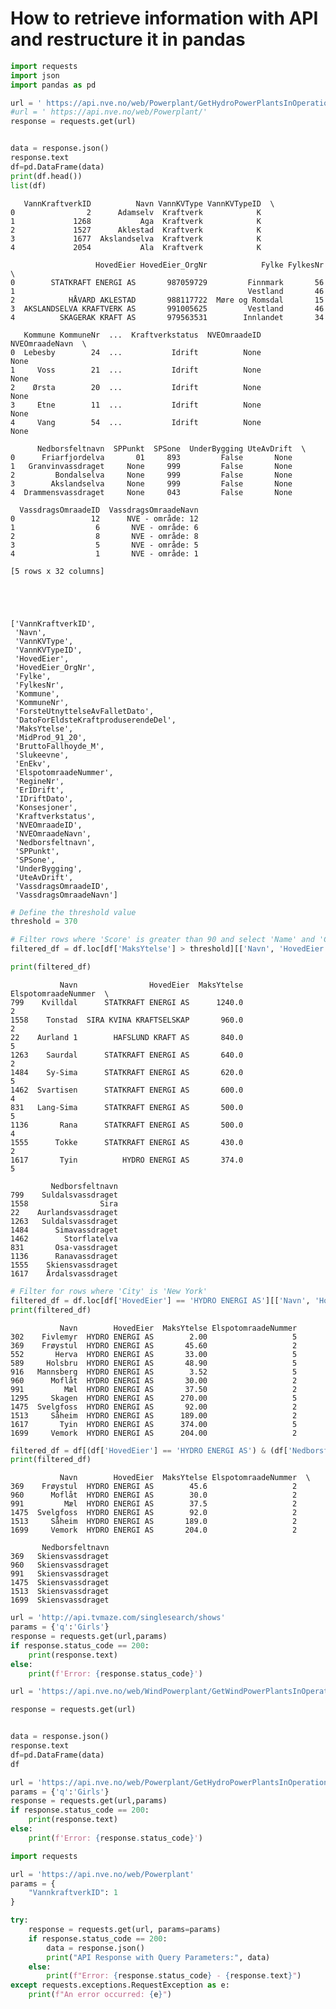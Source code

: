 # How to retrieve information with API and restructure it in pandas


```python
import requests
import json
import pandas as pd
```


```python
url = ' https://api.nve.no/web/Powerplant/GetHydroPowerPlantsInOperation'
#url = ' https://api.nve.no/web/Powerplant/'
response = requests.get(url)


data = response.json()
response.text
df=pd.DataFrame(data)
print(df.head())
list(df)

```

       VannKraftverkID          Navn VannKVType VannKVTypeID  \
    0                2      Adamselv  Kraftverk            K   
    1             1268           Aga  Kraftverk            K   
    2             1527      Aklestad  Kraftverk            K   
    3             1677  Akslandselva  Kraftverk            K   
    4             2054           Ala  Kraftverk            K   
    
                       HovedEier HovedEier_OrgNr            Fylke FylkesNr  \
    0        STATKRAFT ENERGI AS       987059729         Finnmark       56   
    1                                                    Vestland       46   
    2            HÅVARD AKLESTAD       988117722  Møre og Romsdal       15   
    3  AKSLANDSELVA KRAFTVERK AS       991005625         Vestland       46   
    4          SKAGERAK KRAFT AS       979563531        Innlandet       34   
    
       Kommune KommuneNr  ...  Kraftverkstatus  NVEOmraadeID  NVEOmraadeNavn  \
    0  Lebesby        24  ...           Idrift          None            None   
    1     Voss        21  ...           Idrift          None            None   
    2    Ørsta        20  ...           Idrift          None            None   
    3     Etne        11  ...           Idrift          None            None   
    4     Vang        54  ...           Idrift          None            None   
    
          Nedborsfeltnavn  SPPunkt  SPSone  UnderBygging UteAvDrift  \
    0      Friarfjordelva       01     893         False       None   
    1   Granvinvassdraget     None     999         False       None   
    2         Bondalselva     None     999         False       None   
    3        Akslandselva     None     999         False       None   
    4  Drammensvassdraget     None     043         False       None   
    
      VassdragsOmraadeID  VassdragsOmraadeNavn  
    0                 12      NVE - område: 12  
    1                  6       NVE - område: 6  
    2                  8       NVE - område: 8  
    3                  5       NVE - område: 5  
    4                  1       NVE - område: 1  
    
    [5 rows x 32 columns]
    




    ['VannKraftverkID',
     'Navn',
     'VannKVType',
     'VannKVTypeID',
     'HovedEier',
     'HovedEier_OrgNr',
     'Fylke',
     'FylkesNr',
     'Kommune',
     'KommuneNr',
     'ForsteUtnyttelseAvFalletDato',
     'DatoForEldsteKraftproduserendeDel',
     'MaksYtelse',
     'MidProd_91_20',
     'BruttoFallhoyde_M',
     'Slukeevne',
     'EnEkv',
     'ElspotomraadeNummer',
     'RegineNr',
     'ErIDrift',
     'IDriftDato',
     'Konsesjoner',
     'Kraftverkstatus',
     'NVEOmraadeID',
     'NVEOmraadeNavn',
     'Nedborsfeltnavn',
     'SPPunkt',
     'SPSone',
     'UnderBygging',
     'UteAvDrift',
     'VassdragsOmraadeID',
     'VassdragsOmraadeNavn']




```python
# Define the threshold value
threshold = 370

# Filter rows where 'Score' is greater than 90 and select 'Name' and 'City' columns
filtered_df = df.loc[df['MaksYtelse'] > threshold][['Navn', 'HovedEier', 'MaksYtelse', 'ElspotomraadeNummer','Nedborsfeltnavn']].sort_values(by='MaksYtelse', ascending=False)

print(filtered_df)
```

               Navn                HovedEier  MaksYtelse ElspotomraadeNummer  \
    799    Kvilldal      STATKRAFT ENERGI AS      1240.0                   2   
    1558    Tonstad  SIRA KVINA KRAFTSELSKAP       960.0                   2   
    22    Aurland 1        HAFSLUND KRAFT AS       840.0                   5   
    1263    Saurdal      STATKRAFT ENERGI AS       640.0                   2   
    1484    Sy-Sima      STATKRAFT ENERGI AS       620.0                   5   
    1462  Svartisen      STATKRAFT ENERGI AS       600.0                   4   
    831   Lang-Sima      STATKRAFT ENERGI AS       500.0                   5   
    1136       Rana      STATKRAFT ENERGI AS       500.0                   4   
    1555      Tokke      STATKRAFT ENERGI AS       430.0                   2   
    1617       Tyin          HYDRO ENERGI AS       374.0                   5   
    
             Nedborsfeltnavn  
    799    Suldalsvassdraget  
    1558                Sira  
    22    Aurlandsvassdraget  
    1263   Suldalsvassdraget  
    1484      Simavassdraget  
    1462        Storflatelva  
    831       Osa-vassdraget  
    1136      Ranavassdraget  
    1555    Skiensvassdraget  
    1617    Årdalsvassdraget  
    


```python
# Filter for rows where 'City' is 'New York'
filtered_df = df.loc[df['HovedEier'] == 'HYDRO ENERGI AS'][['Navn', 'HovedEier', 'MaksYtelse', 'ElspotomraadeNummer']]
print(filtered_df)
```

               Navn        HovedEier  MaksYtelse ElspotomraadeNummer
    302    Fivlemyr  HYDRO ENERGI AS        2.00                   5
    369    Frøystul  HYDRO ENERGI AS       45.60                   2
    552       Herva  HYDRO ENERGI AS       33.00                   5
    589     Holsbru  HYDRO ENERGI AS       48.90                   5
    916   Mannsberg  HYDRO ENERGI AS        3.52                   5
    960      Moflåt  HYDRO ENERGI AS       30.00                   2
    991         Mæl  HYDRO ENERGI AS       37.50                   2
    1295     Skagen  HYDRO ENERGI AS      270.00                   5
    1475  Svelgfoss  HYDRO ENERGI AS       92.00                   2
    1513     Såheim  HYDRO ENERGI AS      189.00                   2
    1617       Tyin  HYDRO ENERGI AS      374.00                   5
    1699     Vemork  HYDRO ENERGI AS      204.00                   2
    


```python
filtered_df = df[(df['HovedEier'] == 'HYDRO ENERGI AS') & (df['Nedborsfeltnavn'] == 'Skiensvassdraget')][['Navn', 'HovedEier', 'MaksYtelse', 'ElspotomraadeNummer','Nedborsfeltnavn']]
print(filtered_df)
```

               Navn        HovedEier  MaksYtelse ElspotomraadeNummer  \
    369    Frøystul  HYDRO ENERGI AS        45.6                   2   
    960      Moflåt  HYDRO ENERGI AS        30.0                   2   
    991         Mæl  HYDRO ENERGI AS        37.5                   2   
    1475  Svelgfoss  HYDRO ENERGI AS        92.0                   2   
    1513     Såheim  HYDRO ENERGI AS       189.0                   2   
    1699     Vemork  HYDRO ENERGI AS       204.0                   2   
    
           Nedborsfeltnavn  
    369   Skiensvassdraget  
    960   Skiensvassdraget  
    991   Skiensvassdraget  
    1475  Skiensvassdraget  
    1513  Skiensvassdraget  
    1699  Skiensvassdraget  
    


```python
url = 'http://api.tvmaze.com/singlesearch/shows'
params = {'q':'Girls'}
response = requests.get(url,params)
if response.status_code == 200:
    print(response.text)
else:
    print(f'Error: {response.status_code}')
```


```python
url = 'https://api.nve.no/web/WindPowerplant/GetWindPowerPlantsInOperation'

response = requests.get(url)


data = response.json()
response.text
df=pd.DataFrame(data)
df
```


```python
url = 'https://api.nve.no/web/Powerplant/GetHydroPowerPlantsInOperation'
params = {'q':'Girls'}
response = requests.get(url,params)
if response.status_code == 200:
    print(response.text)
else:
    print(f'Error: {response.status_code}')
```


```python
import requests

url = 'https://api.nve.no/web/Powerplant'
params = {
    "VannkraftverkID": 1
}

try:
    response = requests.get(url, params=params)
    if response.status_code == 200:
        data = response.json()
        print("API Response with Query Parameters:", data)
    else:
        print(f"Error: {response.status_code} - {response.text}")
except requests.exceptions.RequestException as e:
    print(f"An error occurred: {e}")
```


```python

```
